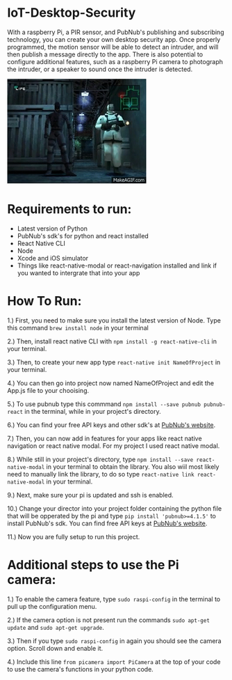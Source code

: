 # IoT-Desktop-Security
With a raspberry Pi, a PIR sensor, and PubNub's publishing and subscribing technology, you can create your own desktop security app. Once properly programmed, the motion sensor will be able to detect an intruder, and will then publish a message directly to the app. There is also potential to configure additional features, such as a raspberry Pi camera to photograph the intruder, or a speaker to sound once the intruder is detected.

![](mgs.gif)

# Requirements to run:
* Latest version of Python
* PubNub's sdk's for python and react installed
* React Native CLI
* Node 
* Xcode and iOS simulator
* Things like react-native-modal or react-navigation installed and link if you wanted to intergrate that into your app

# How To Run:
1.) First, you need to make sure you install the latest version of Node. Type this command `brew install node` in your terminal

2.) Then, install react native CLI with `npm install -g react-native-cli` in your terminal.

3.) Then, to create your new app type `react-native init NameOfProject` in your terminal.

4.) You can then go into project now named NameOfProject and edit the App.js file to your chooising.

5.) To use pubnub type this commmand `npm install --save pubnub pubnub-react` in the terminal, while in your project's directory. 

6.) You can find your free API keys and other sdk's at [PubNub's website](https://www.pubnub.com/).

7.) Then, you can now add in features for your apps like react native navigation or react native modal. For my project I used react native modal.

8.) While still in your project's directory, type `npm install --save react-native-modal` in your terminal to obtain the library. You also wiil most likely need to manually link the library, to do so type `react-native link react-native-modal` in your terminal.

9.) Next, make sure your pi is updated and ssh is enabled. 

10.) Change your director into your project folder containing the python file that will be opperated by the pi and type `pip install 'pubnub>=4.1.5'` to install PubNub's sdk. You can find free API keys at [PubNub's website](https://www.pubnub.com/).

11.) Now you are fully setup to run this project. 

# Additional steps to use the Pi camera:
1.)  To enable the camera feature, type `sudo raspi-config` in the terminal to pull up the configuration menu.

2.) If the camera option is not present run the commands `sudo apt-get update` and `sudo apt-get upgrade`.

3.) Then if you type `sudo raspi-config` in again you should see the camera option. Scroll down and enable it.

4.) Include this line `from picamera import PiCamera` at the top of your code to use the camera's functions in your python code.